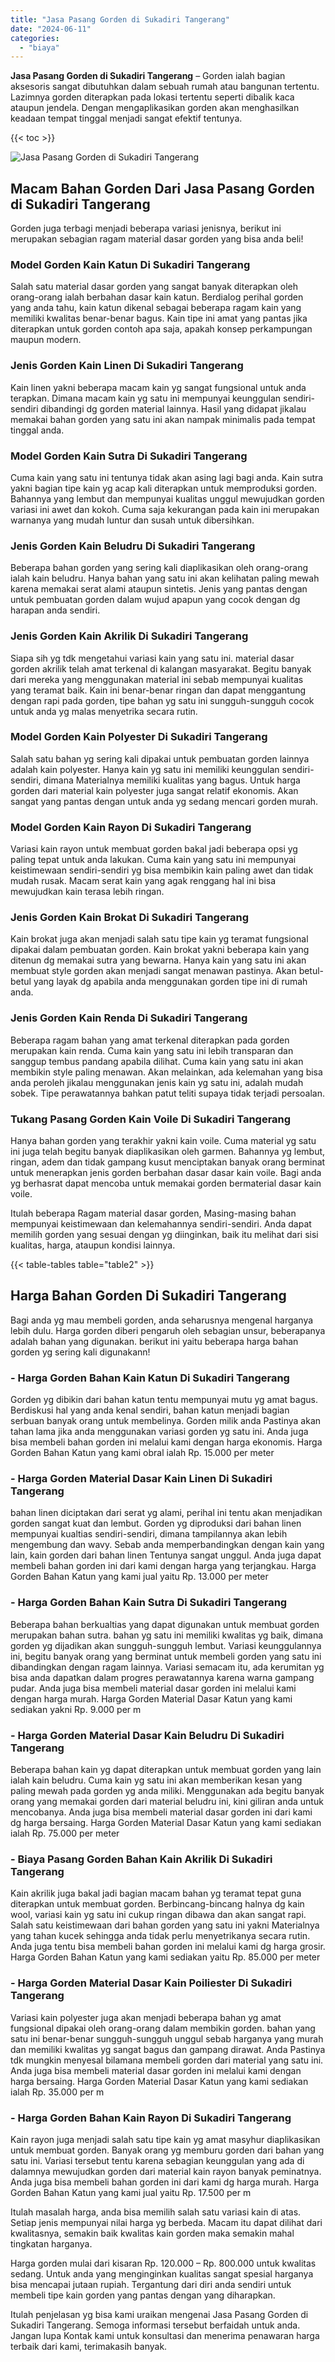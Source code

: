```yaml
---
title: "Jasa Pasang Gorden di Sukadiri Tangerang"
date: "2024-06-11"
categories: 
  - "biaya"
---
```


**Jasa Pasang Gorden di Sukadiri Tangerang** – Gorden ialah bagian aksesoris sangat dibutuhkan dalam sebuah rumah atau bangunan tertentu. Lazimnya gorden diterapkan pada lokasi tertentu seperti dibalik kaca ataupun jendela. Dengan mengaplikasikan gorden akan menghasilkan keadaan tempat tinggal menjadi sangat efektif tentunya.

{{< toc >}}

![Jasa Pasang Gorden di Sukadiri Tangerang](/images/pasang-gorden-murah09.png)

## Macam Bahan Gorden Dari Jasa Pasang Gorden di Sukadiri Tangerang

Gorden juga terbagi menjadi beberapa variasi jenisnya, berikut ini merupakan sebagian ragam material dasar gorden yang bisa anda beli!

### Model Gorden Kain Katun Di Sukadiri Tangerang

Salah satu material dasar gorden yang sangat banyak diterapkan oleh orang-orang ialah berbahan dasar kain katun. Berdialog perihal gorden yang anda tahu, kain katun dikenal sebagai beberapa ragam kain yang memiliki kwalitas benar-benar bagus. Kain tipe ini amat yang pantas jika diterapkan untuk gorden contoh apa saja, apakah konsep perkampungan maupun modern.

### Jenis Gorden Kain Linen Di Sukadiri Tangerang

Kain linen yakni beberapa macam kain yg sangat fungsional untuk anda terapkan. Dimana macam kain yg satu ini mempunyai keunggulan sendiri-sendiri dibandingi dg gorden material lainnya. Hasil yang didapat jikalau memakai bahan gorden yang satu ini akan nampak minimalis pada tempat tinggal anda.

### Model Gorden Kain Sutra Di Sukadiri Tangerang

Cuma kain yang satu ini tentunya tidak akan asing lagi bagi anda. Kain sutra yakni bagian tipe kain yg acap kali diterapkan untuk memproduksi gorden. Bahannya yang lembut dan mempunyai kualitas unggul mewujudkan gorden variasi ini awet dan kokoh. Cuma saja kekurangan pada kain ini merupakan warnanya yang mudah luntur dan susah untuk dibersihkan.

### Jenis Gorden Kain Beludru Di Sukadiri Tangerang

Beberapa bahan gorden yang sering kali diaplikasikan oleh orang-orang ialah kain beludru. Hanya bahan yang satu ini akan kelihatan paling mewah karena memakai serat alami ataupun sintetis. Jenis yang pantas dengan untuk pembuatan gorden dalam wujud apapun yang cocok dengan dg harapan anda sendiri.

### Jenis Gorden Kain Akrilik Di Sukadiri Tangerang

Siapa sih yg tdk mengetahui variasi kain yang satu ini. material dasar gorden akrilik telah amat terkenal di kalangan masyarakat. Begitu banyak dari mereka yang menggunakan material ini sebab mempunyai kualitas yang teramat baik. Kain ini benar-benar ringan dan dapat menggantung dengan rapi pada gorden, tipe bahan yg satu ini sungguh-sungguh cocok untuk anda yg malas menyetrika secara rutin.

### Model Gorden Kain Polyester Di Sukadiri Tangerang

Salah satu bahan yg sering kali dipakai untuk pembuatan gorden lainnya adalah kain polyester. Hanya kain yg satu ini memiliki keunggulan sendiri-sendiri, dimana Materialnya memiliki kualitas yang bagus. Untuk harga gorden dari material kain polyester juga sangat relatif ekonomis. Akan sangat yang pantas dengan untuk anda yg sedang mencari gorden murah.

### Model Gorden Kain Rayon Di Sukadiri Tangerang

Variasi kain rayon untuk membuat gorden bakal jadi beberapa opsi yg paling tepat untuk anda lakukan. Cuma kain yang satu ini mempunyai keistimewaan sendiri-sendiri yg bisa membikin kain paling awet dan tidak mudah rusak. Macam serat kain yang agak renggang hal ini bisa mewujudkan kain terasa lebih ringan.

### Jenis Gorden Kain Brokat Di Sukadiri Tangerang

Kain brokat juga akan menjadi salah satu tipe kain yg teramat fungsional dipakai dalam pembuatan gorden. Kain brokat yakni beberapa kain yang ditenun dg memakai sutra yang bewarna. Hanya kain yang satu ini akan membuat style gorden akan menjadi sangat menawan pastinya. Akan betul-betul yang layak dg apabila anda menggunakan gorden tipe ini di rumah anda.

### Jenis Gorden Kain Renda Di Sukadiri Tangerang

Beberapa ragam bahan yang amat terkenal diterapkan pada gorden merupakan kain renda. Cuma kain yang satu ini lebih transparan dan sanggup tembus pandang apabila dilihat. Cuma kain yang satu ini akan membikin style paling menawan. Akan melainkan, ada kelemahan yang bisa anda peroleh jikalau menggunakan jenis kain yg satu ini, adalah mudah sobek. Tipe perawatannya bahkan patut teliti supaya tidak terjadi persoalan.

### Tukang Pasang Gorden Kain Voile Di Sukadiri Tangerang

Hanya bahan gorden yang terakhir yakni kain voile. Cuma material yg satu ini juga telah begitu banyak diaplikasikan oleh garmen. Bahannya yg lembut, ringan, adem dan tidak gampang kusut menciptakan banyak orang berminat untuk menerapkan jenis gorden berbahan dasar dasar kain voile. Bagi anda yg berhasrat dapat mencoba untuk memakai gorden bermaterial dasar kain voile.

Itulah beberapa Ragam material dasar gorden, Masing-masing bahan mempunyai keistimewaan dan kelemahannya sendiri-sendiri. Anda dapat memilih gorden yang sesuai dengan yg diinginkan, baik itu melihat dari sisi kualitas, harga, ataupun kondisi lainnya.

{{< table-tables table="table2" >}}

## Harga Bahan Gorden Di Sukadiri Tangerang

Bagi anda yg mau membeli gorden, anda seharusnya mengenal harganya lebih dulu. Harga gorden diberi pengaruh oleh sebagian unsur, beberapanya adalah bahan yang digunakan. berikut ini yaitu beberapa harga bahan gorden yg sering kali digunakann!

### \- Harga Gorden Bahan Kain Katun Di Sukadiri Tangerang

Gorden yg dibikin dari bahan katun tentu mempunyai mutu yg amat bagus. Berdiskusi hal yang anda kenal sendiri, bahan katun menjadi bagian serbuan banyak orang untuk membelinya. Gorden milik anda Pastinya akan tahan lama jika anda menggunakan variasi gorden yg satu ini. Anda juga bisa membeli bahan gorden ini melalui kami dengan harga ekonomis. Harga Gorden Bahan Katun yang kami obral ialah Rp. 15.000 per meter

### \- Harga Gorden Material Dasar Kain Linen Di Sukadiri Tangerang

bahan linen diciptakan dari serat yg alami, perihal ini tentu akan menjadikan gorden sangat kuat dan lembut. Gorden yg diproduksi dari bahan linen mempunyai kualtias sendiri-sendiri, dimana tampilannya akan lebih mengembung dan wavy. Sebab anda memperbandingkan dengan kain yang lain, kain gorden dari bahan linen Tentunya sangat unggul. Anda juga dapat membeli bahan gorden ini dari kami dengan harga yang terjangkau. Harga Gorden Bahan Katun yang kami jual yaitu Rp. 13.000 per meter

### \- Harga Gorden Bahan Kain Sutra Di Sukadiri Tangerang

Beberapa bahan berkualtias yang dapat digunakan untuk membuat gorden merupakan bahan sutra. bahan yg satu ini memiliki kwalitas yg baik, dimana gorden yg dijadikan akan sungguh-sungguh lembut. Variasi keunggulannya ini, begitu banyak orang yang berminat untuk membeli gorden yang satu ini dibandingkan dengan ragam lainnya. Variasi semacam itu, ada kerumitan yg bisa anda dapatkan dalam progres perawatannya karena warna gampang pudar. Anda juga bisa membeli material dasar gorden ini melalui kami dengan harga murah. Harga Gorden Material Dasar Katun yang kami sediakan yakni Rp. 9.000 per m

### \- Harga Gorden Material Dasar Kain Beludru Di Sukadiri Tangerang

Beberapa bahan kain yg dapat diterapkan untuk membuat gorden yang lain ialah kain beludru. Cuma kain yg satu ini akan memberikan kesan yang paling mewah pada gorden yg anda miliki. Menggunakan ada begitu banyak orang yang memakai gorden dari material beludru ini, kini giliran anda untuk mencobanya. Anda juga bisa membeli material dasar gorden ini dari kami dg harga bersaing. Harga Gorden Material Dasar Katun yang kami sediakan ialah Rp. 75.000 per meter

### \- Biaya Pasang Gorden Bahan Kain Akrilik Di Sukadiri Tangerang

Kain akrilik juga bakal jadi bagian macam bahan yg teramat tepat guna diterapkan untuk membuat gorden. Berbincang-bincang halnya dg kain wool, variasi kain yg satu ini cukup ringan dibawa dan akan sangat rapi. Salah satu keistimewaan dari bahan gorden yang satu ini yakni Materialnya yang tahan kucek sehingga anda tidak perlu menyetrikanya secara rutin. Anda juga tentu bisa membeli bahan gorden ini melalui kami dg harga grosir. Harga Gorden Bahan Katun yang kami sediakan yaitu Rp. 85.000 per meter

### \- Harga Gorden Material Dasar Kain Poiliester Di Sukadiri Tangerang

Variasi kain polyester juga akan menjadi beberapa bahan yg amat fungsional dipakai oleh orang-orang dalam membikin gorden. bahan yang satu ini benar-benar sungguh-sungguh unggul sebab harganya yang murah dan memiliki kwalitas yg sangat bagus dan gampang dirawat. Anda Pastinya tdk mungkin menyesal bilamana membeli gorden dari material yang satu ini. Anda juga bisa membeli material dasar gorden ini melalui kami dengan harga bersaing. Harga Gorden Material Dasar Katun yang kami sediakan ialah Rp. 35.000 per m

### \- Harga Gorden Bahan Kain Rayon Di Sukadiri Tangerang

Kain rayon juga menjadi salah satu tipe kain yg amat masyhur diaplikasikan untuk membuat gorden. Banyak orang yg memburu gorden dari bahan yang satu ini. Variasi tersebut tentu karena sebagian keunggulan yang ada di dalamnya mewujudkan gorden dari material kain rayon banyak peminatnya. Anda juga bisa membeli bahan gorden ini dari kami dg harga murah. Harga Gorden Bahan Katun yang kami jual yaitu Rp. 17.500 per m

Itulah masalah harga, anda bisa memilih salah satu variasi kain di atas. Setiap jenis mempunyai nilai harga yg berbeda. Macam itu dapat dilihat dari kwalitasnya, semakin baik kwalitas kain gorden maka semakin mahal tingkatan harganya.

Harga gorden mulai dari kisaran Rp. 120.000 – Rp. 800.000 untuk kwalitas sedang. Untuk anda yang menginginkan kualitas sangat spesial harganya bisa mencapai jutaan rupiah. Tergantung dari diri anda sendiri untuk membeli tipe kain gorden yang pantas dengan yang diharapkan.

Itulah penjelasan yg bisa kami uraikan mengenai Jasa Pasang Gorden di Sukadiri Tangerang. Semoga informasi tersebut berfaidah untuk anda. Jangan lupa Kontak kami untuk konsultasi dan menerima penawaran harga terbaik dari kami, terimakasih banyak.
